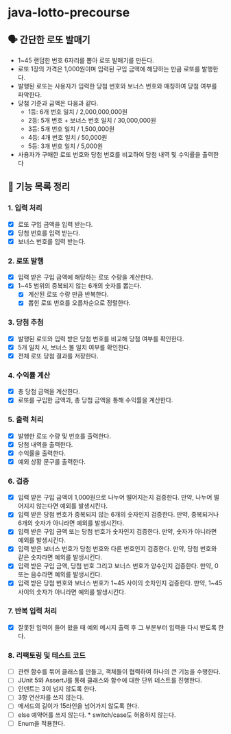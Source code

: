 # java-lotto-precourse

## 🗣️ 간단한 로또 발매기

- 1~45 랜덤한 번호 6자리를 뽑아 로또 발매기를 만든다.
- 로또 1장의 가격은 1,000원이며 입력된 구입 금액에 해당하는 만큼 로또를 발행한다.
- 발행된 로또는 사용자가 입력한 당첨 번호와 보너스 번호와 매칭하여 당첨 여부를 파악한다.
- 당첨 기준과 금액은 다음과 같다.
    - 1등: 6개 번호 일치 / 2,000,000,000원
    - 2등: 5개 번호 + 보너스 번호 일치 / 30,000,000원
    - 3등: 5개 번호 일치 / 1,500,000원
    - 4등: 4개 번호 일치 / 50,000원
    - 5등: 3개 번호 일치 / 5,000원
- 사용자가 구매한 로또 번호와 당첨 번호를 비교하여 당첨 내역 및 수익률을 출력한다

## 📜 기능 목록 정리

### 1. 입력 처리

- [x] 로또 구입 금액을 입력 받는다.
- [x] 당첨 번호를 입력 받는다.
- [x] 보너스 번호를 입력 받는다.

### 2. 로또 발행

- [x] 입력 받은 구입 금액에 해당하는 로또 수량을 계산한다.
- [x] 1~45 범위의 중복되지 않는 6개의 숫자를 뽑는다.
    - [X] 계산된 로또 수량 만큼 반복한다.
    - [x] 뽑힌 로또 번호를 오름차순으로 정렬한다.

### 3. 당첨 추첨

- [x] 발행된 로또와 입력 받은 당첨 번호를 비교해 당첨 여부를 확인한다.
- [x] 5개 일치 시, 보너스 볼 일치 여부를 확인한다.
- [x] 전체 로또 당첨 결과를 저장한다.

### 4. 수익률 계산

- [x] 총 당첨 금액을 계산한다.
- [x] 로또를 구입한 금액과, 총 당첨 금액을 통해 수익률을 계산한다.

### 5. 출력 처리

- [x] 발행한 로또 수량 및 번호를 출력한다.
- [x] 당첨 내역을 출력한다.
- [x] 수익률을 출력한다.
- [x] 예외 상황 문구를 출력한다.

### 6. 검증

- [x] 입력 받은 구입 금액이 1,000원으로 나누어 떨어지는지 검증한다. 만약, 나누어 떨어지지 않는다면 예외를 발생시킨다.
- [x] 입력 받은 당첨 번호가 중복되지 않는 6개의 숫자인지 검증한다. 만약, 중복되거나 6개의 숫자가 아니라면 예외를 발생시킨다.
- [x] 입력 받은 구입 금액 또는 당첨 번호가 숫자인지 검증한다. 만약, 숫자가 아니라면 예외를 발생시킨다.
- [x] 입력 받은 보너스 번호가 당첨 번호와 다른 번호인지 검증한다. 만약, 당첨 번호와 같은 숫자라면 예외를 발생시킨다.
- [x] 입력 받은 구입 금액, 당첨 번호 그리고 보너스 번호가 양수인지 검증한다. 만약, 0 또는 음수라면 예외를 발생시킨다.
- [x] 입력 받은 당첨 번호와 보너스 번호가 1~45 사이의 숫자인지 검증한다. 만약, 1~45 사이의 숫자가 아니라면 예외를 발생시킨다.

### 7. 반복 입력 처리

- [x] 잘못된 입력이 들어 왔을 때 예외 메시지 출력 후 그 부분부터 입력을 다시 받도록 한다.

### 8. 리팩토링 및 테스트 코드

- [ ] 관련 함수를 묶어 클래스를 만들고, 객체들이 협력하여 하나의 큰 기능을 수행한다.
- [ ] JUnit 5와 AssertJ를 통해 클래스와 함수에 대한 단위 테스트를 진행한다.
- [ ] 인덴트는 3이 넘지 않도록 한다.
- [ ] 3항 연산자를 쓰지 않는다.
- [ ] 메서드의 길이가 15라인을 넘어가지 않도록 한다.
- [ ] else 예약어를 쓰지 않는다. * switch/case도 허용하지 않는다.
- [ ] Enum을 적용한다.
